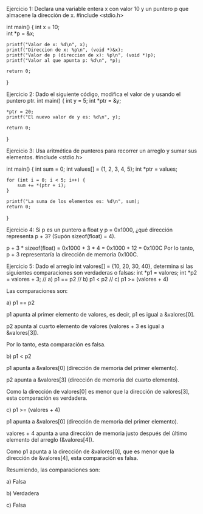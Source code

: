 Ejercicio 1:  Declara una variable entera x con valor 10 y un puntero p que almacene la dirección de x.
#include <stdio.h>

int main() {
    int x = 10;   
    int *p = &x;  
   
    printf("Valor de x: %d\n", x);
    printf("Direccion de x: %p\n", (void *)&x);
    printf("Valor de p (direccion de x): %p\n", (void *)p);
    printf("Valor al que apunta p: %d\n", *p);

    return 0;
}























Ejercicio 2: Dado el siguiente código, modifica el valor de y usando el puntero ptr.
int main() {
    int y = 5;
    int *ptr = &y;
    
    *ptr = 20;
    printf("El nuevo valor de y es: %d\n", y);

    return 0;
}
















Ejercicio 3:
Usa aritmética de punteros para recorrer un arreglo y sumar sus elementos.
#include <stdio.h>

int main() {
    int sum = 0;
    int values[] = {1, 2, 3, 4, 5};
    int *ptr = values;

    for (int i = 0; i < 5; i++) { 
        sum += *(ptr + i); 
    }

    printf("La suma de los elementos es: %d\n", sum);
    return 0;
}















Ejercicio 4: Si p es un puntero a float y p = 0x1000, ¿qué dirección representa p + 3? (Supón sizeof(float) = 4).

p + 3 * sizeof(float)
= 0x1000 + 3 * 4
= 0x1000 + 12
= 0x100C
Por lo tanto, p + 3 representaría la dirección de memoria 0x100C.



























Ejercicio 5: Dado el arreglo int valores[] = {10, 20, 30, 40}, determina si las siguientes comparaciones son verdaderas o falsas:
int *p1 = valores; 
int *p2 = valores + 3; 
// a) p1 == p2 
// b) p1 < p2 
// c) p1 >= (valores + 4)

Las comparaciones son:

a) p1 == p2

p1 apunta al primer elemento de valores, es decir, p1 es igual a &valores[0].

p2 apunta al cuarto elemento de valores (valores + 3 es igual a &valores[3]).

Por lo tanto, esta comparación es falsa.

b) p1 < p2

p1 apunta a &valores[0] (dirección de memoria del primer elemento).

p2 apunta a &valores[3] (dirección de memoria del cuarto elemento).

Como la dirección de valores[0] es menor que la dirección de valores[3], esta comparación es verdadera.

c) p1 >= (valores + 4)

p1 apunta a &valores[0] (dirección de memoria del primer elemento).

valores + 4 apunta a una dirección de memoria justo después del último elemento del arreglo (&valores[4]).

Como p1 apunta a la dirección de &valores[0], que es menor que la dirección de &valores[4], esta comparación es falsa.

Resumiendo, las comparaciones son:

a) Falsa

b) Verdadera

c) Falsa
